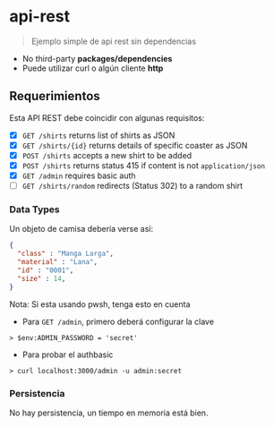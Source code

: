 # api-rest
> Ejemplo simple de api rest sin dependencias

* No third-party **packages/dependencies**
* Puede utilizar curl o algún cliente **http** 

## Requerimientos
Esta API REST debe coincidir con algunas
requisitos:

* [x] `GET /shirts` returns list of shirts as JSON
* [x] `GET /shirts/{id}` returns details of specific coaster as JSON
* [x] `POST /shirts` accepts a new shirt to be added
* [x] `POST /shirts` returns status 415 if content is not `application/json`
* [x] `GET /admin` requires basic auth
* [ ] `GET /shirts/random` redirects (Status 302) to a random shirt

### Data Types
Un objeto de camisa debería verse así:
```json
{
  "class" : "Manga Larga",
  "material" : "Lana",
  "id" : "0001",
  "size" : 14,
}
```

Nota: Si esta usando pwsh, tenga esto en cuenta 
- Para `GET /admin`, primero deberá configurar la clave
``` pwsh
> $env:ADMIN_PASSWORD = 'secret'
```
- Para probar el authbasic
``` pwsh
> curl localhost:3000/admin -u admin:secret
```
### Persistencia
No hay persistencia, un tiempo en memoria está bien.